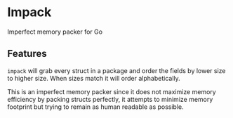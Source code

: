 # Impack

Imperfect memory packer for Go

## Features

`impack` will grab every struct in a package and order the fields by lower size to higher size. When sizes match it will order alphabetically.

This is an imperfect memory packer since it does not maximize memory efficiency by packing structs perfectly, it attempts to minimize memory footprint but trying to remain as human readable as possible.